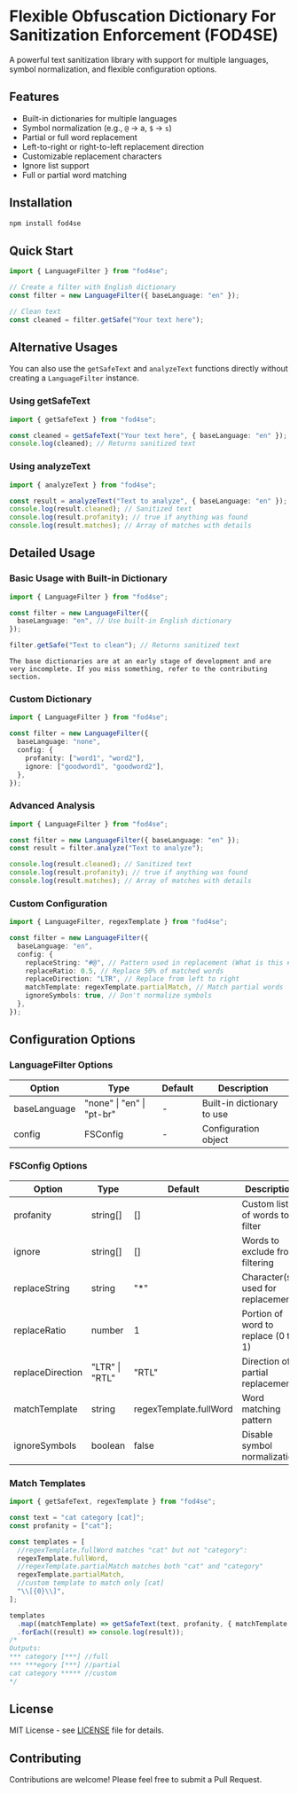 # Flexible Obfuscation Dictionary For Sanitization Enforcement (FOD4SE)

A powerful text sanitization library with support for multiple languages, symbol normalization, and flexible configuration options.

## Features

- Built-in dictionaries for multiple languages
- Symbol normalization (e.g., `@` → a, `$` → `s`)
- Partial or full word replacement
- Left-to-right or right-to-left replacement direction
- Customizable replacement characters
- Ignore list support
- Full or partial word matching

## Installation

```sh
npm install fod4se
```

## Quick Start

```typescript
import { LanguageFilter } from "fod4se";

// Create a filter with English dictionary
const filter = new LanguageFilter({ baseLanguage: "en" });

// Clean text
const cleaned = filter.getSafe("Your text here");
```

## Alternative Usages

You can also use the `getSafeText` and `analyzeText` functions directly without creating a `LanguageFilter` instance.

### Using getSafeText

```typescript
import { getSafeText } from "fod4se";

const cleaned = getSafeText("Your text here", { baseLanguage: "en" });
console.log(cleaned); // Returns sanitized text
```

### Using analyzeText

```typescript
import { analyzeText } from "fod4se";

const result = analyzeText("Text to analyze", { baseLanguage: "en" });
console.log(result.cleaned); // Sanitized text
console.log(result.profanity); // true if anything was found
console.log(result.matches); // Array of matches with details
```

## Detailed Usage

### Basic Usage with Built-in Dictionary

```typescript
import { LanguageFilter } from "fod4se";

const filter = new LanguageFilter({
  baseLanguage: "en", // Use built-in English dictionary
});

filter.getSafe("Text to clean"); // Returns sanitized text
```

    The base dictionaries are at an early stage of development and are very incomplete. If you miss something, refer to the contributing section.

### Custom Dictionary

```typescript
import { LanguageFilter } from "fod4se";

const filter = new LanguageFilter({
  baseLanguage: "none",
  config: {
    profanity: ["word1", "word2"],
    ignore: ["goodword1", "goodword2"],
  },
});
```

### Advanced Analysis

```typescript
import { LanguageFilter } from "fod4se";

const filter = new LanguageFilter({ baseLanguage: "en" });
const result = filter.analyze("Text to analyze");

console.log(result.cleaned); // Sanitized text
console.log(result.profanity); // true if anything was found
console.log(result.matches); // Array of matches with details
```

### Custom Configuration

```typescript
import { LanguageFilter, regexTemplate } from "fod4se";

const filter = new LanguageFilter({
  baseLanguage: "en",
  config: {
    replaceString: "#@", // Pattern used in replacement (What is this #@#@#)
    replaceRatio: 0.5, // Replace 50% of matched words
    replaceDirection: "LTR", // Replace from left to right
    matchTemplate: regexTemplate.partialMatch, // Match partial words
    ignoreSymbols: true, // Don't normalize symbols
  },
});
```

## Configuration Options

### LanguageFilter Options

| Option       | Type                      | Default | Description                |
| ------------ | ------------------------- | ------- | -------------------------- |
| baseLanguage | "none" \| "en" \| "pt-br" | -       | Built-in dictionary to use |
| config       | FSConfig                  | -       | Configuration object       |

### FSConfig Options

| Option           | Type           | Default                | Description                         |
| ---------------- | -------------- | ---------------------- | ----------------------------------- |
| profanity        | string[]       | []                     | Custom list of words to filter      |
| ignore           | string[]       | []                     | Words to exclude from filtering     |
| replaceString    | string         | "\*"                   | Character(s) used for replacement   |
| replaceRatio     | number         | 1                      | Portion of word to replace (0 to 1) |
| replaceDirection | "LTR" \| "RTL" | "RTL"                  | Direction of partial replacement    |
| matchTemplate    | string         | regexTemplate.fullWord | Word matching pattern               |
| ignoreSymbols    | boolean        | false                  | Disable symbol normalization        |

### Match Templates

```typescript
import { getSafeText, regexTemplate } from "fod4se";

const text = "cat category [cat]";
const profanity = ["cat"];

const templates = [
  //regexTemplate.fullWord matches "cat" but not "category":
  regexTemplate.fullWord,
  //regexTemplate.partialMatch matches both "cat" and "category"
  regexTemplate.partialMatch,
  //custom template to match only [cat]
  "\\[{0}\\]",
];

templates
  .map((matchTemplate) => getSafeText(text, profanity, { matchTemplate }))
  .forEach((result) => console.log(result));
/*
Outputs:
*** category [***] //full
*** ***egory [***] //partial
cat category ***** //custom
*/
```

## License

MIT License - see [LICENSE](LICENSE) file for details.

## Contributing

Contributions are welcome! Please feel free to submit a Pull Request.
